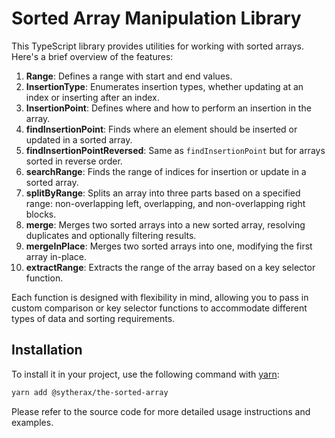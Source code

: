 # Sorted Array Manipulation Library

This TypeScript library provides utilities for working with sorted arrays. Here's a brief overview of the features:

1. **Range**: Defines a range with start and end values.
2. **InsertionType**: Enumerates insertion types, whether updating at an index or inserting after an index.
3. **InsertionPoint**: Defines where and how to perform an insertion in the array.
4. **findInsertionPoint**: Finds where an element should be inserted or updated in a sorted array.
5. **findInsertionPointReversed**: Same as `findInsertionPoint` but for arrays sorted in reverse order.
6. **searchRange**: Finds the range of indices for insertion or update in a sorted array.
7. **splitByRange**: Splits an array into three parts based on a specified range: non-overlapping left, overlapping, and non-overlapping right blocks.
8. **merge**: Merges two sorted arrays into a new sorted array, resolving duplicates and optionally filtering results.
9. **mergeInPlace**: Merges two sorted arrays into one, modifying the first array in-place.
10. **extractRange**: Extracts the range of the array based on a key selector function.

Each function is designed with flexibility in mind, allowing you to pass in custom comparison or key selector functions to accommodate different types of data and sorting requirements.

## Installation
To install it in your project, use the following command with [yarn](https://yarnpkg.com/):

```bash
yarn add @sytherax/the-sorted-array
```

Please refer to the source code for more detailed usage instructions and examples.
